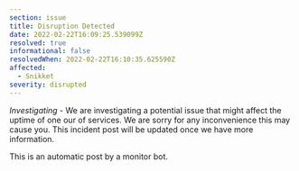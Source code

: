 ```yaml
---
section: issue
title: Disruption Detected
date: 2022-02-22T16:09:25.539099Z
resolved: true
informational: false
resolvedWhen: 2022-02-22T16:10:35.625590Z
affected:
  - Snikket
severity: disrupted
---
```

*Investigating* - We are investigating a potential issue that might affect the uptime of one our of services. We are sorry for any inconvenience this may cause you. This incident post will be updated once we have more information.

This is an automatic post by a monitor bot.
        